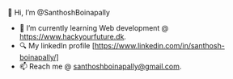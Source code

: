   👋 Hi, I’m @SanthoshBoinapally
- 🌱 I’m currently learning Web development @ https://www.hackyourfuture.dk.
- 🔍 My linkedIn profile [https://www.linkedin.com/in/santhosh-boinapally/]
- 📫 Reach me @ santhoshboinapally@gmail.com.

<!---
santhoshboinapally/santhoshboinapally is a ✨ special ✨ repository because its `README.md` (this file) appears on your GitHub profile.
You can click the Preview link to take a look at your changes.
--->
